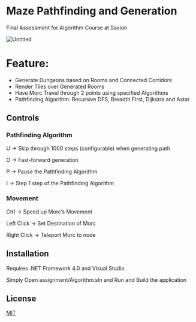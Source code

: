 # Maze Pathfinding and Generation

Final Assessment for Algorithm Course at Saxion

![Untitled](https://cdn.discordapp.com/attachments/692444420980867153/996008117907234907/unknown.png)

# Feature:

- Generate Dungeons based on Rooms and Connected Corridors
- Render Tiles over Generated Rooms
- Have Morc Travel through 2 points using specified Algorithms
- Pathfinding Algorithm: Recursive DFS, Breadth First, Dijkstra and Astar

## Controls

### Pathfinding Algorithm

U → Skip through 1000 steps (configurable) when generating path 

O → Fast-forward generation

P → Pause the Pathfinding Algorithm

I → Step 1 step of the Pathfinding Algorithm

### Movement

Ctrl → Speed up Morc’s Movement

Left Click → Set Destination of Morc

Right Click → Teleport Morc to node

## Installation

Requires .NET Framework 4.0 and Visual Studio

Simply Open assignment/Algorithm.sln and Run and Build the application

## License

[MIT](https://choosealicense.com/licenses/mit/)
